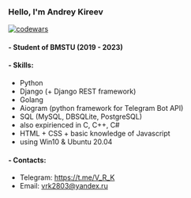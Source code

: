 ### Hello, I'm Andrey Kireev

[![codewars](https://www.codewars.com/users/billy_talent/badges/large)](https://www.codewars.com/users/billy_talent)

#### - Student of BMSTU (2019 - 2023)
#### - Skills:
- Python
- Django (+ Django REST framework)
- Golang
- Aiogram (python framework for Telegram Bot API)
- SQL (MySQL, DBSQLite, PostgreSQL)
- also expirienced in C, C++, C#
- HTML + CSS + basic knowledge of Javascript
- using Win10 & Ubuntu 20.04
#### - Contacts:
- Telegram: https://t.me/V_R_K
- Email: vrk2803@yandex.ru
